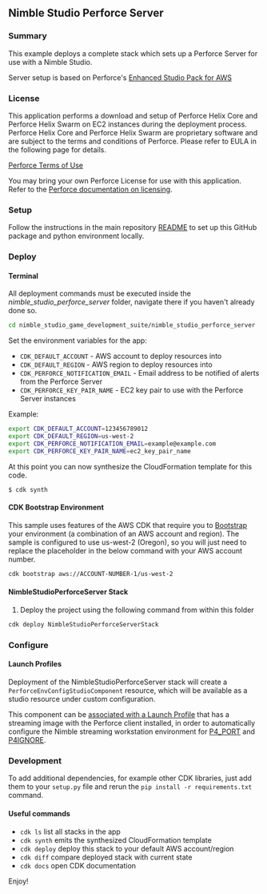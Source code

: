 ## Nimble Studio Perforce Server

### Summary

This example deploys a complete stack which sets up a Perforce Server for use with a Nimble Studio.

Server setup is based on Perforce's [Enhanced Studio Pack for AWS](https://www.perforce.com/products/helix-core/install-enhanced-studio-pack-aws)

### License

This application performs a download and setup of Perforce Helix Core and Perforce Helix Swarm on EC2 instances during the deployment process. Perforce Helix Core and Perforce Helix Swarm are proprietary software and are subject to the terms and conditions of Perforce. Please refer to EULA in the following page for details.

[Perforce Terms of Use](https://www.perforce.com/terms-use)

You may bring your own Perforce License for use with this application. Refer to the 
[Perforce documentation on licensing](https://www.perforce.com/resources/vcs/cloud-version-control-guide#licensing).

### Setup

Follow the instructions in the main repository [README](https://github.com/aws-samples/nimblestudio-game-development-suite/blob/main/README.md) to set up
this GitHub package and python environment locally.

### Deploy

#### Terminal
All deployment commands must be executed inside the *nimble_studio_perforce_server* folder, navigate there if you haven't already done so.

```bash
cd nimble_studio_game_development_suite/nimble_studio_perforce_server
```

Set the environment variables for the app: 
* `CDK_DEFAULT_ACCOUNT` - AWS account to deploy resources into
* `CDK_DEFAULT_REGION` - AWS region to deploy resources into
* `CDK_PERFORCE_NOTIFICATION_EMAIL` - Email address to be notified of alerts from the Perforce Server
* `CDK_PERFORCE_KEY_PAIR_NAME` - EC2 key pair to use with the Perforce Server instances

Example:
```bash
export CDK_DEFAULT_ACCOUNT=123456789012
export CDK_DEFAULT_REGION=us-west-2
export CDK_PERFORCE_NOTIFICATION_EMAIL=example@example.com
export CDK_PERFORCE_KEY_PAIR_NAME=ec2_key_pair_name
```

At this point you can now synthesize the CloudFormation template for this code.

```
$ cdk synth
```

#### CDK Bootstrap Environment

This sample uses features of the AWS CDK that require you to [Bootstrap](https://docs.aws.amazon.com/cdk/latest/guide/bootstrapping.html) your environment (a combination of an AWS account and region). The sample is configured to use us-west-2 (Oregon), so you will just need to replace the placeholder in the below command with your AWS account number.

```bash
cdk bootstrap aws://ACCOUNT-NUMBER-1/us-west-2
```

#### NimbleStudioPerforceServer Stack
1. Deploy the project using the following command from within this folder 

```bash
cdk deploy NimbleStudioPerforceServerStack
```

### Configure

#### Launch Profiles

Deployment of the NimbleStudioPerforceServer stack will create a `PerforceEnvConfigStudioComponent` resource, which will be available as a studio resource under custom configuration.

This component can be [associated with a Launch Profile](https://docs.aws.amazon.com/nimble-studio/latest/userguide/modifying-launch-profiles.html#modifying-launch-profiles-update) that has a streaming image with the Perforce client installed, in order to automatically configure the Nimble streaming workstation environment for [P4_PORT](https://www.perforce.com/manuals/cmdref/Content/CmdRef/P4PORT.html) and [P4IGNORE](https://www.perforce.com/manuals/cmdref/Content/CmdRef/P4IGNORE.html).

### Development

To add additional dependencies, for example other CDK libraries, just add
them to your `setup.py` file and rerun the `pip install -r requirements.txt`
command.

#### Useful commands

* `cdk ls`          list all stacks in the app
* `cdk synth`       emits the synthesized CloudFormation template
* `cdk deploy`      deploy this stack to your default AWS account/region
* `cdk diff`        compare deployed stack with current state
* `cdk docs`        open CDK documentation

Enjoy!
